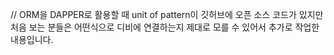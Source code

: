 // ORM을 DAPPER로 활용할 때 unit of pattern이 깃허브에 오픈 소스 코드가 있지만 처음 보는 분들은 어떤식으로 디비에 연결하는지 제대로 모를 수 있어서 추가로 작업한 내용입니다. 
